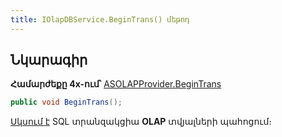 ```yaml
---
title: IOlapDBService.BeginTrans() մեթոդ  
---
```


## Նկարագիր

**Համարժեքը 4x-ում՝** [ASOLAPProvider.BeginTrans](https://armsoft.github.io/as4x-docs/HTM/ProgrGuide/Functions/Functions/TransactionManagment/BeginTrans.html)

```c#
public void BeginTrans();
```

[Սկսում է](https://learn.microsoft.com/en-us/sql/t-sql/language-elements/begin-transaction-transact-sql) SQL տրանզակցիա **OLAP** տվյալների պահոցում։
